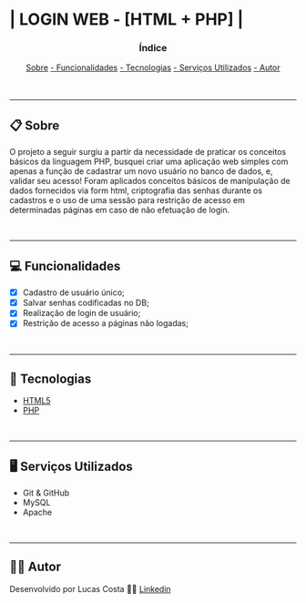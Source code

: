 # | LOGIN WEB - [HTML + PHP] |
<!-- Licensa MIT do GitHub-->
<!-- [![NPM](https://img.shields.io/npm/l/react)](url-da-licença-github-do-projeto) -->

<!-- Índice para projetos pequenos -->
<h3 align="center">Índice</h3>
<div align="center">
    <a href="#📋-sobre">   Sobre</a>
    <a href="#💻-funcionalidades"> - Funcionalidades</a>
    <a href="#🔧-tecnologias"> - Tecnologias</a>
    <a href="#🖥-serviços-utilizados"> - Serviços Utilizados</a>
    <a href="#✍🏽-autor"> - Autor</a>
</div><br>

<br>

---

<!-- Descrição incial do projeto -->
## 📋 Sobre 
O projeto a seguir surgiu a partir da necessidade de praticar os conceitos básicos da linguagem PHP, busquei criar uma aplicação web simples com apenas a função de cadastrar um novo usuário no banco de dados, e, validar seu acesso! Foram aplicados conceitos básicos de manipulação de dados fornecidos via form html, criptografia das senhas durante os cadastros e o uso de uma sessão para restrição de acesso em determinadas páginas em caso de não efetuação de login.

<br>

---

## 💻 Funcionalidades 
- [x] Cadastro de usuário único;
- [x] Salvar senhas codificadas no DB;
- [x] Realização de login de usuário;
- [x] Restrição de acesso a páginas não logadas;

<br>

---

<!-- Inserir os links oficiais das tecnologias -->
## 🔧 Tecnologias 
- [HTML5](https://developer.mozilla.org/en-US/docs/Web/HTML)
- [PHP](https://www.php.net/)

<br>

---

## 🖥 Serviços Utilizados
- Git & GitHub
- MySQL
- Apache

<br>

---

## ✍🏽 Autor
Desenvolvido por Lucas Costa 👊🏽 [Linkedin](https://www.linkedin.com/in/lucas-costa-5a14a8239/)